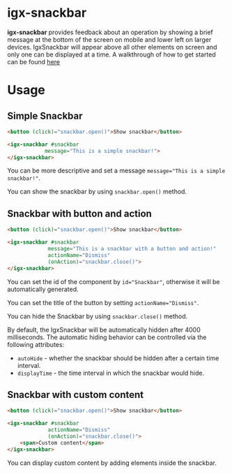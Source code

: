 # igx-snackbar

**igx-snackbar** provides feedback about an operation by showing a brief message at the bottom of the screen on mobile and lower left on larger devices. IgxSnackbar will appear above all other elements on screen and only one can be displayed at a time.
A walkthrough of how to get started can be found [here](https://www.infragistics.com/products/ignite-ui-angular/angular/components/snackbar)

# Usage

## Simple Snackbar

```html
<button (click)="snackbar.open()">Show snackbar</button>

<igx-snackbar #snackbar
            message="This is a simple snackbar!">
</igx-snackbar>
```

You can be more descriptive and set a message `message="This is a simple snackbar!"`.

You can show the snackbar by using `snackbar.open()` method.


## Snackbar with button and action

```html
<button (click)="snackbar.open()">Show snackbar</button>

<igx-snackbar #snackbar
             message="This is a snackbar with a button and action!"
             actionName="Dismiss"
             (onAction)="snackbar.close()">
</igx-snackbar>
```
You can set the id of the component by `id="Snackbar"`, otherwise it will be automatically generated.

You can set the title of the button by setting `actionName="Dismiss"`.

You can hide the Snackbar by using `snackbar.close()` method.

By default, the IgxSnackbar will be automatically hidden after 4000 milliseconds. The automatic hiding behavior can be controlled via the following attributes:
 - `autoHide` - whether the snackbar should be hidden after a certain time interval.
 - `displayTime` - the time interval in which the snackbar would hide.


## Snackbar with custom content

```html
<button (click)="snackbar.open()">Show snackbar</button>

<igx-snackbar #snackbar
             actionName="Dismiss"
             (onAction)="snackbar.close()">
    <span>Custom content</span>
</igx-snackbar>
```
You can display custom content by adding elements inside the snackbar.
